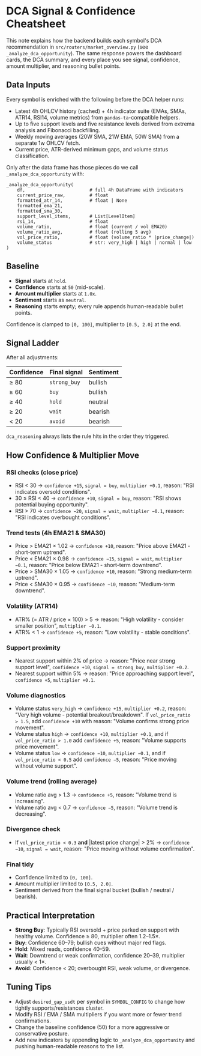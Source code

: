 # DCA Signal & Confidence Cheatsheet

This note explains how the backend builds each symbol's DCA recommendation in `src/routers/market_overview.py` (see `_analyze_dca_opportunity`). The same response powers the dashboard cards, the DCA summary, and every place you see signal, confidence, amount multiplier, and reasoning bullet points.

## Data Inputs

Every symbol is enriched with the following before the DCA helper runs:

- Latest 4h OHLCV history (cached) + 4h indicator suite (EMAs, SMAs, ATR14, RSI14, volume metrics) from `pandas-ta`-compatible helpers.
- Up to five support levels and five resistance levels derived from extrema analysis and Fibonacci backfilling.
- Weekly moving averages (20W SMA, 21W EMA, 50W SMA) from a separate 1w OHLCV fetch.
- Current price, ATR-derived minimum gaps, and volume status classification.

Only after the data frame has those pieces do we call `_analyze_dca_opportunity` with:

```
_analyze_dca_opportunity(
    df,                        # full 4h DataFrame with indicators
    current_price_raw,         # float
    formatted_atr_14,          # float | None
    formatted_ema_21,
    formatted_sma_30,
    support_level_items,       # List[LevelItem]
    rsi_14,                    # float
    volume_ratio,              # float (current / vol EMA20)
    volume_ratio_avg,          # float (rolling 5 avg)
    vol_price_ratio,           # float (volume_ratio * |price_change|)
    volume_status              # str: very_high | high | normal | low
)
```

## Baseline

- **Signal** starts at `hold`.
- **Confidence** starts at `50` (mid-scale).
- **Amount multiplier** starts at `1.0x`.
- **Sentiment** starts as `neutral`.
- **Reasoning** starts empty; every rule appends human-readable bullet points.

Confidence is clamped to `[0, 100]`, multiplier to `[0.5, 2.0]` at the end.

## Signal Ladder

After all adjustments:

| Confidence | Final signal | Sentiment |
|------------|--------------|-----------|
| ≥ 80 | `strong_buy` | bullish |
| ≥ 60 | `buy` | bullish |
| ≥ 40 | `hold` | neutral |
| ≥ 20 | `wait` | bearish |
| < 20 | `avoid` | bearish |

`dca_reasoning` always lists the rule hits in the order they triggered.

## How Confidence & Multiplier Move

### RSI checks (close price)

- RSI < 30 → `confidence +15`, `signal = buy`, `multiplier +0.1`, reason: "RSI indicates oversold conditions".
- 30 ≤ RSI < 40 → `confidence +10`, `signal = buy`, reason: "RSI shows potential buying opportunity".
- RSI > 70 → `confidence −20`, `signal = wait`, `multiplier −0.1`, reason: "RSI indicates overbought conditions".

### Trend tests (4h EMA21 & SMA30)

- Price > EMA21 × 1.02 → `confidence +10`, reason: "Price above EMA21 - short-term uptrend".
- Price < EMA21 × 0.98 → `confidence −15`, `signal = wait`, `multiplier −0.1`, reason: "Price below EMA21 - short-term downtrend".
- Price > SMA30 × 1.05 → `confidence +10`, reason: "Strong medium-term uptrend".
- Price < SMA30 × 0.95 → `confidence −10`, reason: "Medium-term downtrend".

### Volatility (ATR14)

- ATR% (= ATR / price × 100) > 5 → reason: "High volatility - consider smaller position", `multiplier −0.1`.
- ATR% < 1 → `confidence +5`, reason: "Low volatility - stable conditions".

### Support proximity

- Nearest support within 2% of price → reason: "Price near strong support level", `confidence +10`, `signal = strong_buy`, `multiplier +0.2`.
- Nearest support within 5% → reason: "Price approaching support level", `confidence +5`, `multiplier +0.1`.

### Volume diagnostics

- Volume status `very_high` → `confidence +15`, `multiplier +0.2`, reason: "Very high volume - potential breakout/breakdown". If `vol_price_ratio > 1.5`, add `confidence +10` with reason: "Volume confirms strong price movement".
- Volume status `high` → `confidence +10`, `multiplier +0.1`, and if `vol_price_ratio > 1.0` add `confidence +5`, reason: "Volume supports price movement".
- Volume status `low` → `confidence −10`, `multiplier −0.1`, and if `vol_price_ratio < 0.5` add `confidence −5`, reason: "Price moving without volume support".

### Volume trend (rolling average)

- Volume ratio avg > 1.3 → `confidence +5`, reason: "Volume trend is increasing".
- Volume ratio avg < 0.7 → `confidence −5`, reason: "Volume trend is decreasing".

### Divergence check

- If `vol_price_ratio < 0.3` **and** |latest price change| > 2% → `confidence −10`, `signal = wait`, reason: "Price moving without volume confirmation".

### Final tidy

- Confidence limited to `[0, 100]`.
- Amount multiplier limited to `[0.5, 2.0]`.
- Sentiment derived from the final signal bucket (bullish / neutral / bearish).

## Practical Interpretation

- **Strong Buy**: Typically RSI oversold + price parked on support with healthy volume. Confidence ≥ 80, multiplier often 1.2–1.5×.
- **Buy**: Confidence 60–79; bullish cues without major red flags.
- **Hold**: Mixed reads, confidence 40–59.
- **Wait**: Downtrend or weak confirmation, confidence 20–39, multiplier usually < 1×.
- **Avoid**: Confidence < 20; overbought RSI, weak volume, or divergence.

## Tuning Tips

- Adjust `desired_gap_usdt` per symbol in `SYMBOL_CONFIG` to change how tightly supports/resistances cluster.
- Modify RSI / EMA / SMA multipliers if you want more or fewer trend confirmations.
- Change the baseline confidence (50) for a more aggressive or conservative posture.
- Add new indicators by appending logic to `_analyze_dca_opportunity` and pushing human-readable reasons to the list.

